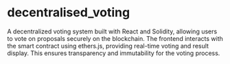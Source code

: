 # decentralised_voting
A decentralized voting system built with React and Solidity, allowing users to vote on proposals securely on the blockchain. The frontend interacts with the smart contract using ethers.js, providing real-time voting and result display. This ensures transparency and immutability for the voting process.
